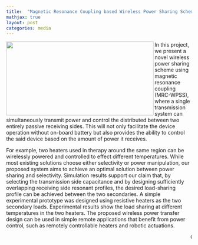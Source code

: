 ```yaml
---
title:  "Magnetic Resonance Coupling based Wireless Power Sharing Scheme (MRC-WPSS)"
mathjax: true
layout: post
categories: media
---
```


<!--
![Schematic](/GodwinPonraj_contrast/assets/Fig_WPT_sch.jpg)
-->
<img src = "/GodwinPonraj/assets/Fig_WPT_sch.jpg" align = "left" width = "400" height = "200"/>
In this project, we present a novel wireless power sharing scheme using magnetic resonance coupling (MRC-WPSS), 
where a single transmission system can simultaneously transmit power and control the distributed between two entirely passive receiving sides. 
This will not only facilitate the device operation without on-board battery but also provides the ability to control the said device based on the amount of power it receives.
<br clear = "left"/>


For example, two heaters used in therapy around the same region can be wirelessly powered and controlled to effect different temperatures. 
While most existing solutions choose either selectivity or power manipulation, our proposed system aims to achieve an optimal solution between power sharing and selectivity. 
Simulation results support our claim that, by selecting the transmission side capacitance and by designing sufficiently overlapping receiving side resonant profiles, 
the desired load-sharing profile can be achieved between the two secondaries. 
A simple experimental prototype was designed using resistive heaters as the two secondary loads. 
Experimental results show the load sharing at different temperatures in the two heaters.
The proposed wireless power transfer design can be used in simple remote applications that benefit from power control, such as remotely controllable heaters and robotic actuations.

<marquee>    Currently under review in IEEE T-ASE    </marquee>

<!--
<div align="center">
    <marquee> 
        _Currently under review in IEEE T-ASE_
    </marquee>
</div>
-->

